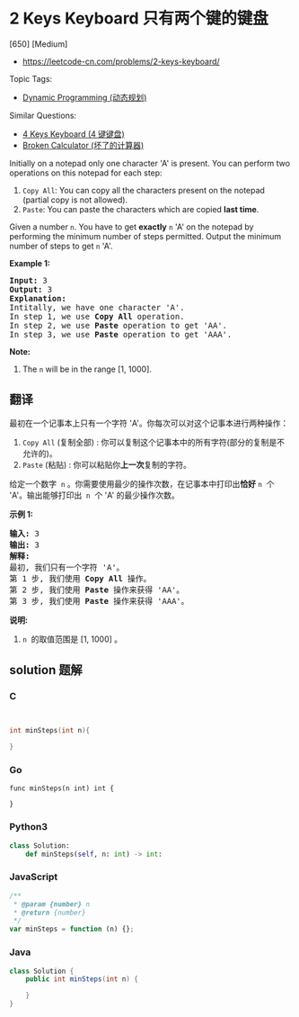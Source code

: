 # 2 Keys Keyboard 只有两个键的键盘

[650] [Medium]

- https://leetcode-cn.com/problems/2-keys-keyboard/

Topic Tags:

- [Dynamic Programming (动态规划)](https://leetcode-cn.com/tag/dynamic-programming/)

Similar Questions:

- [4 Keys Keyboard (4 键键盘)](https://leetcode-cn.com/problems/4-keys-keyboard/)
- [Broken Calculator (坏了的计算器)](https://leetcode-cn.com/problems/broken-calculator/)

Initially on a notepad only one character 'A' is present. You can perform two operations on this notepad for each step:

1.  `Copy All`: You can copy all the characters present on the notepad (partial copy is not allowed).
2.  `Paste`: You can paste the characters which are copied **last time**.

Given a number `n`. You have to get **exactly** `n` 'A' on the notepad by performing the minimum number of steps permitted. Output the minimum number of steps to get `n` 'A'.

**Example 1:**

<pre><b>Input:</b> 3
<b>Output:</b> 3
<b>Explanation:</b>
Intitally, we have one character 'A'.
In step 1, we use <b>Copy All</b> operation.
In step 2, we use <b>Paste</b> operation to get 'AA'.
In step 3, we use <b>Paste</b> operation to get 'AAA'.
</pre>

**Note:**

1.  The `n` will be in the range \[1, 1000\].

## 翻译

最初在一个记事本上只有一个字符 'A'。你每次可以对这个记事本进行两种操作：

1.  `Copy All` (复制全部) : 你可以复制这个记事本中的所有字符(部分的复制是不允许的)。
2.  `Paste` (粘贴) : 你可以粘贴你**上一次**复制的字符。

给定一个数字  `n` 。你需要使用最少的操作次数，在记事本中打印出**恰好** `n`  个 'A'。输出能够打印出  `n`  个 'A' 的最少操作次数。

**示例 1:**

<pre><strong>输入:</strong> 3
<strong>输出:</strong> 3
<strong>解释:</strong>
最初, 我们只有一个字符 'A'。
第 1 步, 我们使用 <strong>Copy All</strong> 操作。
第 2 步, 我们使用 <strong>Paste </strong>操作来获得 'AA'。
第 3 步, 我们使用 <strong>Paste</strong> 操作来获得 'AAA'。
</pre>

**说明:**

1.  `n`  的取值范围是 \[1, 1000\] 。

## solution 题解

### C

```c


int minSteps(int n){

}


```

### Go

```golang
func minSteps(n int) int {

}
```

### Python3

```python
class Solution:
    def minSteps(self, n: int) -> int:

```

### JavaScript

```javascript
/**
 * @param {number} n
 * @return {number}
 */
var minSteps = function (n) {};
```

### Java

```java
class Solution {
    public int minSteps(int n) {

    }
}
```
